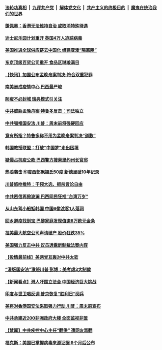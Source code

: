 ####  [法轮功真相](../../../../basic/blob/master/README.md?t=05280901) &nbsp;|&nbsp; [九评共产党](../../../../9ping.md/blob/master/README.md?t=05280901) &nbsp;|&nbsp; [解体党文化](../../../../jtdwh.md/blob/master/README.md?t=05280901)  &nbsp;|&nbsp; [共产主义的终极目的](../../../../gczydzjmd.md/blob/master/README.md?t=05280901) &nbsp;|&nbsp; [魔鬼在统治我们的世界](../../../../mgztzwmdsj.md/blob/master/README.md?t=05280901) 

#### [蓬佩奥：香港无法维持自治 或取消特殊待遇](../pages/prog202/a102857441.md?t=05280901) 

#### [迪士尼乐园计划重开 英国4万人追踪病毒](../pages/prog202/a102857453.md?t=05280901) 

#### [美国推进全球供应链去中国化 组建亚澳“隔离圈”](../pages/prog202/a102857330.md?t=05280901) 

#### [东京顶级百货公司重开 食品区琳琅满目](../pages/prog202/a102857405.md?t=05280901) 


#### [【快讯】加国公布孟晚舟案判决:符合双重犯罪](../pages/prog202/a102857322.md?t=05280901) 


#### [南美洲成疫情中心 巴西最严峻](../pages/prog202/a102857237.md?t=05280901) 

#### [防疫不必封城 瑞典模式引关注](../pages/prog202/a102857247.md?t=05280901) 

#### [中共威胁孟晚舟案 特鲁多反击：司法独立](../pages/prog202/a102857180.md?t=05280901) 

#### [中共强推国安法 川普：周末前将强硬回应](../pages/prog202/a102857187.md?t=05280901) 

#### [意有所指？特鲁多称不用为孟晚舟案判决“道歉”](../pages/prog202/a102857170.md?t=05280901) 

#### [韩国教授联盟：打破“中国梦”走出困境](../pages/prog202/a102857159.md?t=05280901) 

#### [疑侵占抗疫公款 巴西警方搜索里约州长官邸](../pages/prog202/a102857061.md?t=05280901) 

#### [热浪袭击 印度西部飙摄氏50度 新德里破10年记录](../pages/prog202/a102856983.md?t=05280901) 

#### [川普怒呛推特：干预大选、扼杀言论自由](../pages/prog202/a102856967.md?t=05280901) 

#### [中共密信再掀波澜 巴西网民狂推“台湾万岁”](../pages/prog202/a102856935.md?t=05280901) 

#### [从山东驾小船抵韩国 中国6偷渡客1人落网](../pages/prog202/a102856955.md?t=05280901) 

#### [回乡避疫找到宝 巴黎家庭发现值逾8万欧元金条](../pages/prog202/a102856889.md?t=05280901) 

#### [拉美最大航空公司声请破产 股价狂跌35%](../pages/prog202/a102856872.md?t=05280901) 

#### [美国强力反击中共 议员透露新制裁法案内容](../pages/prog202/a102856848.md?t=05280901) 

#### [【役情最前线】美两党互轰对中共太软](../pages/prog202/a102856824.md?t=05280901) 

#### [“港版国安法”激怒川普 彭博：美考虑3大制裁](../pages/prog202/a102856815.md?t=05280901) 


#### [【新闻看点】港人吁围立法会 中国经济巨大挑战](../pages/prog202/a102856797.md?t=05280901) 

#### [印度与世卫唱反调 普京恢复“胜利日”阅兵](../pages/prog202/a102856651.md?t=05280901) 

#### [美将对香港国安法采取强力行动 川普：周末前宣布](../pages/prog202/a102856597.md?t=05280901) 

#### [中共承建近200非洲政府大楼 全面监视非盟](../pages/prog202/a102856589.md?t=05280901) 

#### [【禁闻】中共疾控中心主任“翻供” 遭网友骂翻](../pages/prog202/a102856698.md?t=05280901) 

#### [福克斯：美国已掌握病毒来源证据 6个月后公布](../pages/prog202/a102856628.md?t=05280901) 

